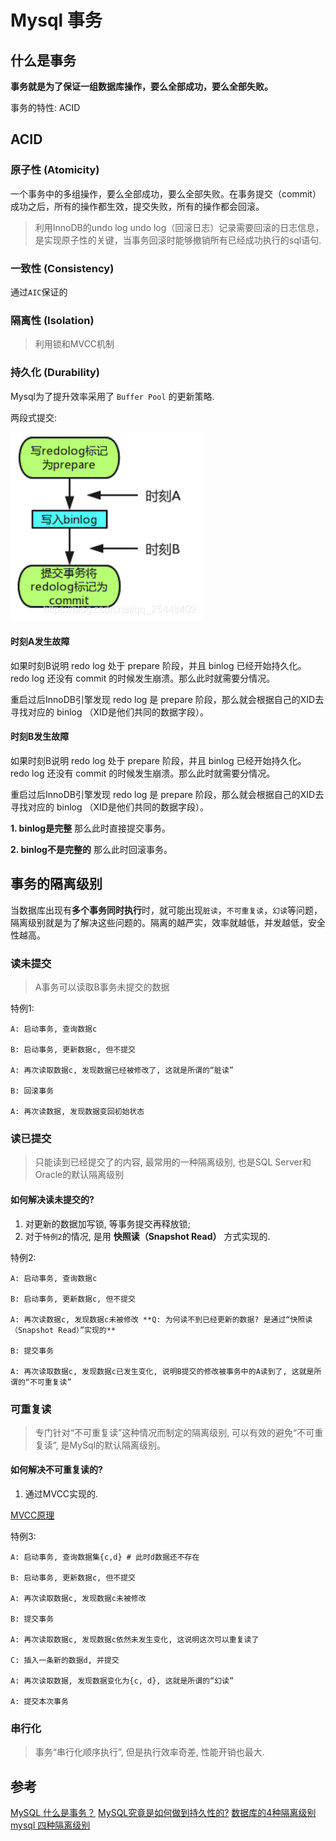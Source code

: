 # Mysql 事务

## 什么是事务

**事务就是为了保证一组数据库操作，要么全部成功，要么全部失败。**

事务的特性: ACID

## ACID

### 原子性 (Atomicity)

一个事务中的多组操作，要么全部成功，要么全部失败。在事务提交（commit）成功之后，所有的操作都生效，提交失败，所有的操作都会回滚。

> 利用InnoDB的undo log
> undo log（回滚日志）记录需要回滚的日志信息，是实现原子性的关键，当事务回滚时能够撤销所有已经成功执行的sql语句.

### 一致性 (Consistency)

通过`AIC`保证的

### 隔离性 (Isolation)

> 利用锁和MVCC机制

### 持久化 (Durability)

Mysql为了提升效率采用了 `Buffer Pool` 的更新策略.

两段式提交:

![两段式提交](_images/mysql_commit_prepare_commit.png)

#### 时刻A发生故障

如果时刻B说明 redo log 处于 prepare 阶段，并且 binlog 已经开始持久化。 redo log 还没有 commit 的时候发生崩溃。那么此时就需要分情况。

重启过后InnoDB引擎发现 redo log 是 prepare 阶段，那么就会根据自己的XID去寻找对应的 binlog （XID是他们共同的数据字段）。

#### 时刻B发生故障

如果时刻B说明 redo log 处于 prepare 阶段，并且 binlog 已经开始持久化。 redo log 还没有 commit 的时候发生崩溃。那么此时就需要分情况。

重启过后InnoDB引擎发现 redo log 是 prepare 阶段，那么就会根据自己的XID去寻找对应的 binlog （XID是他们共同的数据字段）。

**1. binlog是完整**
那么此时直接提交事务。

**2. binlog不是完整的**
那么此时回滚事务。

## 事务的隔离级别

当数据库出现有**多个事务同时执行**时，就可能出现`脏读`，`不可重复读`，`幻读`等问题，隔离级别就是为了解决这些问题的。隔离的越严实，效率就越低，并发越低，安全性越高。

### 读未提交

> A事务可以读取B事务未提交的数据

特例1:

```text
A: 启动事务, 查询数据c

B: 启动事务, 更新数据c, 但不提交

A: 再次读取数据c, 发现数据已经被修改了, 这就是所谓的“脏读”

B: 回滚事务

A: 再次读数据, 发现数据变回初始状态
```

### 读已提交

> 只能读到已经提交了的内容, 最常用的一种隔离级别, 也是SQL Server和Oracle的默认隔离级别

#### 如何解决读未提交的?

1. 对更新的数据加写锁, 等事务提交再释放锁;
2. 对于`特例2`的情况, 是用 **快照读（Snapshot Read）** 方式实现的.

特例2:

```text
A: 启动事务, 查询数据c

B: 启动事务, 更新数据c, 但不提交

A: 再次读数据c, 发现数据c未被修改 **Q: 为何读不到已经更新的数据? 是通过“快照读（Snapshot Read）”实现的**

B: 提交事务

A: 再次读取数据c, 发现数据c已发生变化, 说明B提交的修改被事务中的A读到了, 这就是所谓的“不可重复读”
```

### 可重复读

> 专门针对“不可重复读”这种情况而制定的隔离级别, 可以有效的避免“不可重复读”, 是MySql的默认隔离级别。

#### 如何解决不可重复读的?

1. 通过MVCC实现的.

[MVCC原理](/Backend/mysql/MVCC.md)

特例3:

```text
A: 启动事务, 查询数据集{c,d} # 此时d数据还不存在

B: 启动事务, 更新数据c, 但不提交

A: 再次读取数据c, 发现数据c未被修改

B: 提交事务

A: 再次读取数据c, 发现数据c依然未发生变化, 这说明这次可以重复读了

C: 插入一条新的数据d, 并提交

A: 再次读取数据, 发现数据变化为{c, d}, 这就是所谓的“幻读”

A: 提交本次事务
```

### 串行化

> 事务“串行化顺序执行”, 但是执行效率奇差, 性能开销也最大.

## 参考

[MySQL 什么是事务？](https://www.cnblogs.com/hhhhuanzi/p/12296776.html)
[MySQL究竟是如何做到持久性的?](https://blog.csdn.net/qq_25448409/article/details/105376450)
[数据库的4种隔离级别](https://www.cnblogs.com/myseries/p/10748912.html)
[mysql 四种隔离级别](https://www.cnblogs.com/jian-gao/p/10795407.html)
